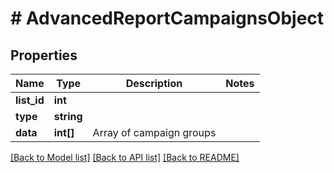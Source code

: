 # # AdvancedReportCampaignsObject

## Properties

Name | Type | Description | Notes
------------ | ------------- | ------------- | -------------
**list_id** | **int** |  | 
**type** | **string** |  | 
**data** | **int[]** | Array of campaign groups | 

[[Back to Model list]](../../README.md#documentation-for-models) [[Back to API list]](../../README.md#documentation-for-api-endpoints) [[Back to README]](../../README.md)


